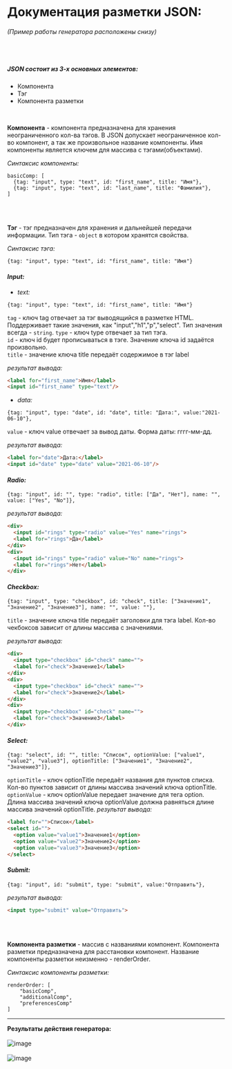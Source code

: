 # Документация разметки JSON:
###### (Пример работы генератора расположены снизу)

</br>

##### JSON состоит из 3-х основных элементов:
* Компонента
* Тэг
* Компонента разметки

</br>

**Компонента** - компонента предназначена для хранения неограниченного кол-ва тэгов. В JSON допускает неограниченное кол-во компонент, а так же произвольное название компоненты. Имя компоненты является ключем для массива с тэгами(объектами). 

*Синтаксис компоненты:*
``` JS
basicComp: [
  {tag: "input", type: "text", id: "first_name", title: "Имя"}, 
  {tag: "input", type: "text", id: "last_name", title: "Фамилия"},
]
```
</br>
</br>

**Тэг** - тэг предназначен для хранения и дальнейшей передачи информации. Тип тэга - `object` в котором хранятся свойства. 

*Синтаксис тэга:*
```JS
{tag: "input", type: "text", id: "first_name", title: "Имя"}
```
#### *Input:* 
* *text:* 
```JS
{tag: "input", type: "text", id: "first_name", title: "Имя"}
```
`tag` - ключ tag отвечает за тэг выводящийся в разметке HTML. Поддерживает такие значения, как "input","h1","p","select". Тип значения всегда - `string`.
`type` - ключ type отвечает за тип тэга.  
`id` - ключ id будет прописываться в тэге. Значение ключа id задаётся произвольно.    
`title` - значение ключа title передаёт содержимое в тэг label 

*результат вывода:* 
```HTML
<label for="first_name">Имя</label>
<input id="first_name" type="text"/>
```

* *data:* 
```JS
{tag: "input", type: "date", id: "date", title: "Дата:", value:"2021-06-10"},
```
`value` - ключ value отвечает за вывод даты. Форма даты: гггг-мм-дд.   
   
   
*результат вывода:* 
```HTML
<label for="date">Дата:</label>
<input id="date" type="date" value="2021-06-10"/>
```

#### *Radio:* 
```JS
{tag: "input", id: "", type: "radio", title: ["Да", "Нет"], name: "", value: ["Yes", "No"]},
```
*результат вывода:* 
```HTML
<div>
  <input id="rings" type="radio" value="Yes" name="rings">
  <label for="rings">Да</label>
</div>
<div>
  <input id="rings" type="radio" value="No" name="rings">
  <label for="rings">Нет</label>
</div>
```

#### *Checkbox:* 
```JS
{tag: "input", type: "checkbox", id: "check", title: ["Значение1", "Значение2", "Значение3"], name: "", value: ""},
```
`title` - значение ключа title передаёт заголовки для тэга label. Кол-во чекбоксов зависит от длины массива с значениями. 


*результат вывода:* 
```HTML
<div>
  <input type="checkbox" id="check" name="">
  <label for="check">Значение1</label>
</div>
<div>
  <input type="checkbox" id="check" name="">
  <label for="check">Значение2</label>
</div>
<div>
  <input type="checkbox" id="check" name="">
  <label for="check">Значение3</label>
</div>
```

#### *Select:*
```JS
{tag: "select", id: "", title: "Список", optionValue: ["value1", "value2", "value3"], optionTitle: ["Значение1", "Значение2", "Значение3"]},
```
`optionTitle` - ключ optionTitle передаёт названия для пунктов списка. Кол-во пунктов зависит от длины массива значений ключа optionTitle. 
`optionValue` - ключ optionValue передает значение для тега option. Длина массива значений ключа optionValue должна равняться длине массива значений optionTitle.
*результат вывода:* 
```HTML
<label for="">Список</label>
<select id="">
  <option value="value1">Значение1</option>
  <option value="value2">Значение2</option>
  <option value="value3">Значение3</option>
</select>
```

#### *Submit:* 
```JS
{tag: "input", id: "submit", type: "submit", value:"Отправить"},
```
*результат вывода:* 
```HTML
<input type="submit" value="Отправить">
```
</br>
</br>


**Компонента разметки** - массив с названиями компонент. Компонента разметки предназначена для расстановки компонент. Название компоненты разметки неизменно - renderOrder. 

*Синтаксис компоненты разметки:*
``` JS
renderOrder: [
    "basicComp",
    "additionalComp",
    "preferencesComp"
]
```
---
**Результаты действия генератора:**   
</br>
![image](https://user-images.githubusercontent.com/74858329/121783571-04ce9300-cbb8-11eb-816d-e40d1c2df214.png)   
</br>
![image](https://user-images.githubusercontent.com/74858329/121783587-292a6f80-cbb8-11eb-957b-8470e9ec7dbf.png)
